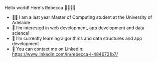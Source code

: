 Hello world! Here's Rebecca 🙋‍♀✨💃

- 👩‍💻 I am a last year Master of Computing student at the University of Adelaide
- 🥳 I’m interested in web development, app development and data science!
- 🐣 I’m currently learning algorithms and data structures and app development
- 📧 You can contact me on LinkedIn: https://www.linkedin.com/in/rebecca-l-4846731b7/
